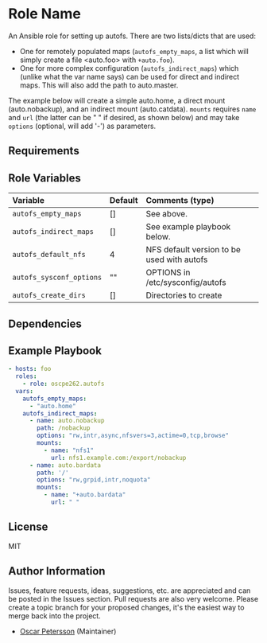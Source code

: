 Role Name
=========

An Ansible role for setting up autofs. There are two lists/dicts that are used:
- One for remotely populated maps (`autofs_empty_maps`, a list which will simply create a 
file <auto.foo> with `+auto.foo`).
- One for more complex configuration (`autofs_indirect_maps`) which (unlike what the var name says)
can be used for direct and indirect maps. This will also add the path to auto.master.

The example below will create a simple auto.home, a direct mount (auto.nobackup), and an indirect 
mount (auto.catdata). `mounts` requires `name` and `url` (the latter can be " " if desired, as shown 
below) and may take `options` (optional, will add '-') as parameters.


Requirements
------------

Role Variables
--------------

| Variable		| Default		| Comments (type) |
| :---			| :---			| :---		  |
| `autofs_empty_maps` | [] | See above. |
| `autofs_indirect_maps` | [] | See example playbook below. |
| `autofs_default_nfs` | 4 | NFS default version to be used with autofs |
| `autofs_sysconf_options` | "" | OPTIONS in /etc/sysconfig/autofs |
| `autofs_create_dirs` | [] | Directories to create |


Dependencies
------------

Example Playbook
----------------

```Yaml
- hosts: foo
  roles:
    - role: oscpe262.autofs 
  vars:
    autofs_empty_maps:
      - "auto.home"
    autofs_indirect_maps:
      - name: auto.nobackup
        path: /nobackup
        options: "rw,intr,async,nfsvers=3,actime=0,tcp,browse"
        mounts:
          - name: "nfs1"
            url: nfs1.example.com:/export/nobackup
      - name: auto.bardata
        path: '/'
        options: "rw,grpid,intr,noquota"
        mounts:
          - name: "+auto.bardata"
            url: " "
```


License
-------

MIT

Author Information
------------------

Issues, feature requests, ideas, suggestions, etc. are appreciated and can be posted in the Issues section. Pull requests are also very welcome. Please create a topic branch for your proposed changes, it's the easiest way to merge back into the project.

- [Oscar Petersson](https://github.com/oscpe262/) (Maintainer)

